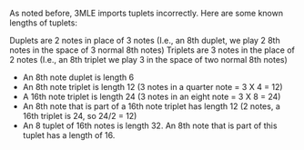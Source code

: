 As noted before, 3MLE imports tuplets incorrectly.  Here are some known lengths of tuplets:

Duplets are 2 notes in place of 3 notes (I.e., an 8th duplet, we play 2 8th notes in the space of 3 normal 8th notes)
Triplets are 3 notes in the place of 2 notes (I.e., an 8th triplet we play 3 in the space of two normal 8th notes)

* An 8th note duplet is length 6
* An 8th note triplet is length 12 (3 notes in a quarter note = 3 X 4 = 12)
* A 16th note triplet is length 24 (3 notes in an eight note = 3 X 8 = 24)
* An 8th note that is part of a 16th note triplet has length 12 (2 notes, a 16th triplet is 24, so 24/2 = 12)
* An 8 tuplet of 16th notes is length 32. An 8th note that is part of this tuplet has a length of 16.
